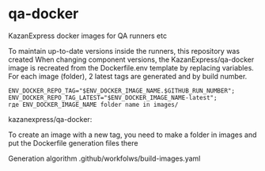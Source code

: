 # qa-docker
KazanExpress docker images for QA runners etc

To maintain up-to-date versions inside the runners, this repository was created
When changing component versions, the KazanExpress/qa-docker image is recreated from the Dockerfile.env template by replacing variables.
For each image (folder), 2 latest tags are generated and by build number.

    ENV_DOCKER_REPO_TAG="$ENV_DOCKER_IMAGE_NAME.$GITHUB_RUN_NUMBER";
    ENV_DOCKER_REPO_TAG_LATEST="$ENV_DOCKER_IMAGE_NAME-latest";
    где ENV_DOCKER_IMAGE_NAME folder name in images/

kazanexpress/qa-docker:

To create an image with a new tag, you need to make a folder in images and put the Dockerfile generation files there

Generation algorithm .github/workfolws/build-images.yaml


